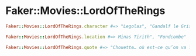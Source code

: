 # Faker::Movies::LordOfTheRings

```ruby
Faker::Movies::LordOfTheRings.character #=> "Legolas", "Gandalf le Gris"

Faker::Movies::LordOfTheRings.location #=> Minas Tirith", "Fondcombe"

Faker::Movies::LordOfTheRings.quote #=> "Chouette… où est-ce qu’on va ?", "Vous ne passerez pas !"
```
